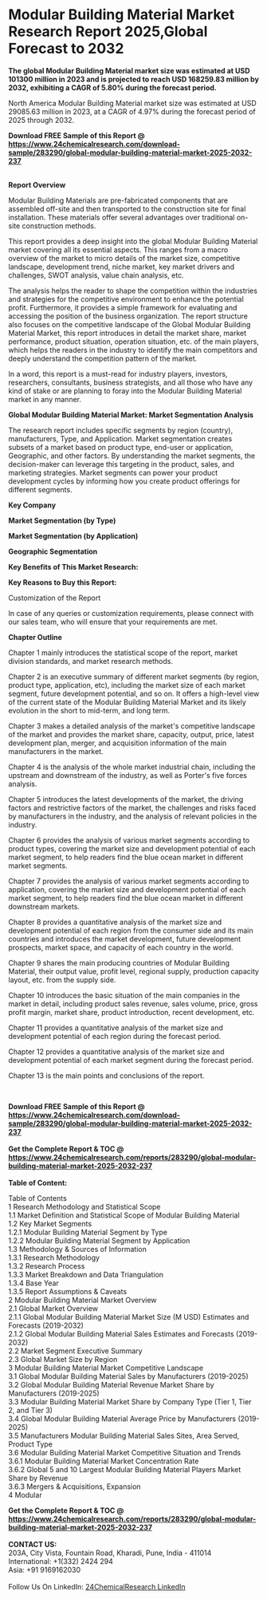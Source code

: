 <h1>Modular Building Material Market Research Report 2025,Global Forecast to 2032</h1><p><strong>The global Modular Building Material market size was estimated at USD 101300 million in 2023 and is projected to reach USD 168259.83 million by 2032, exhibiting a CAGR of 5.80% during the forecast period.</strong></p><p>
</p><p>
North America Modular Building Material market size was estimated at USD 29085.63 million in 2023, at a CAGR of 4.97% during the forecast period of 2025 through 2032.</p><div><b>Download FREE Sample of this Report @ 
            <a href="https://www.24chemicalresearch.com/download-sample/283290/global-modular-building-material-market-2025-2032-237">
            https://www.24chemicalresearch.com/download-sample/283290/global-modular-building-material-market-2025-2032-237</a></b></div><br><p>
</p><p><strong>Report Overview</strong></p><p>
</p><p>Modular Building Materials are pre-fabricated components that are assembled off-site and then transported to the construction site for final installation. These materials offer several advantages over traditional on-site construction methods.</p><p>
</p><p>This report provides a deep insight into the global Modular Building Material market covering all its essential aspects. This ranges from a macro overview of the market to micro details of the market size, competitive landscape, development trend, niche market, key market drivers and challenges, SWOT analysis, value chain analysis, etc.</p><p>
</p><p>The analysis helps the reader to shape the competition within the industries and strategies for the competitive environment to enhance the potential profit. Furthermore, it provides a simple framework for evaluating and accessing the position of the business organization. The report structure also focuses on the competitive landscape of the Global Modular Building Material Market, this report introduces in detail the market share, market performance, product situation, operation situation, etc. of the main players, which helps the readers in the industry to identify the main competitors and deeply understand the competition pattern of the market.</p><p>
In a word, this report is a must-read for industry players, investors, researchers, consultants, business strategists, and all those who have any kind of stake or are planning to foray into the Modular Building Material market in any manner.</p><p>
</p><p><strong>Global Modular Building Material Market: Market Segmentation Analysis</strong></p><p>
</p><p>The research report includes specific segments by region (country), manufacturers, Type, and Application. Market segmentation creates subsets of a market based on product type, end-user or application, Geographic, and other factors. By understanding the market segments, the decision-maker can leverage this targeting in the product, sales, and marketing strategies. Market segments can power your product development cycles by informing how you create product offerings for different segments.</p><p>
</p><p><strong>Key Company</strong></p><p>
</p><p>
</p><p><strong>Market Segmentation (by Type)</strong></p><p>
</p><p>
</p><p><strong>Market Segmentation (by Application)</strong></p><p>
</p><p>
</p><p><strong>Geographic Segmentation</strong></p><p>
</p><p>
</p><p><strong>Key Benefits of This Market Research:</strong></p><p>
</p><p>
</p><p><strong>Key Reasons to Buy this Report:</strong></p><p>
</p><p>
</p><p>Customization of the Report</p><p>
In case of any queries or customization requirements, please connect with our sales team, who will ensure that your requirements are met.</p><p>
</p><p><strong>Chapter Outline</strong></p><p>
</p><p>Chapter 1 mainly introduces the statistical scope of the report, market division standards, and market research methods.</p><p>
Chapter 2 is an executive summary of different market segments (by region, product type, application, etc), including the market size of each market segment, future development potential, and so on. It offers a high-level view of the current state of the Modular Building Material Market and its likely evolution in the short to mid-term, and long term.</p><p>
Chapter 3 makes a detailed analysis of the market's competitive landscape of the market and provides the market share, capacity, output, price, latest development plan, merger, and acquisition information of the main manufacturers in the market.</p><p>
Chapter 4 is the analysis of the whole market industrial chain, including the upstream and downstream of the industry, as well as Porter's five forces analysis.</p><p>
Chapter 5 introduces the latest developments of the market, the driving factors and restrictive factors of the market, the challenges and risks faced by manufacturers in the industry, and the analysis of relevant policies in the industry.</p><p>
Chapter 6 provides the analysis of various market segments according to product types, covering the market size and development potential of each market segment, to help readers find the blue ocean market in different market segments.</p><p>
Chapter 7 provides the analysis of various market segments according to application, covering the market size and development potential of each market segment, to help readers find the blue ocean market in different downstream markets.</p><p>
Chapter 8 provides a quantitative analysis of the market size and development potential of each region from the consumer side and its main countries and introduces the market development, future development prospects, market space, and capacity of each country in the world.</p><p>
Chapter 9 shares the main producing countries of Modular Building Material, their output value, profit level, regional supply, production capacity layout, etc. from the supply side.</p><p>
Chapter 10 introduces the basic situation of the main companies in the market in detail, including product sales revenue, sales volume, price, gross profit margin, market share, product introduction, recent development, etc.</p><p>
Chapter 11 provides a quantitative analysis of the market size and development potential of each region during the forecast period.</p><p>
Chapter 12 provides a quantitative analysis of the market size and development potential of each market segment during the forecast period.</p><p>
Chapter 13 is the main points and conclusions of the report.</p><p>
 </p><div><b>Download FREE Sample of this Report @ 
            <a href="https://www.24chemicalresearch.com/download-sample/283290/global-modular-building-material-market-2025-2032-237">
            https://www.24chemicalresearch.com/download-sample/283290/global-modular-building-material-market-2025-2032-237</a></b></div><br><div><b>Get the Complete Report & TOC @ 
            <a href="https://www.24chemicalresearch.com/reports/283290/global-modular-building-material-market-2025-2032-237">
            https://www.24chemicalresearch.com/reports/283290/global-modular-building-material-market-2025-2032-237</a></b></div><br>
            <b>Table of Content:</b><p>Table of Contents<br />
1 Research Methodology and Statistical Scope<br />
1.1 Market Definition and Statistical Scope of Modular Building Material<br />
1.2 Key Market Segments<br />
1.2.1 Modular Building Material Segment by Type<br />
1.2.2 Modular Building Material Segment by Application<br />
1.3 Methodology & Sources of Information<br />
1.3.1 Research Methodology<br />
1.3.2 Research Process<br />
1.3.3 Market Breakdown and Data Triangulation<br />
1.3.4 Base Year<br />
1.3.5 Report Assumptions & Caveats<br />
2 Modular Building Material Market Overview<br />
2.1 Global Market Overview<br />
2.1.1 Global Modular Building Material Market Size (M USD) Estimates and Forecasts (2019-2032)<br />
2.1.2 Global Modular Building Material Sales Estimates and Forecasts (2019-2032)<br />
2.2 Market Segment Executive Summary<br />
2.3 Global Market Size by Region<br />
3 Modular Building Material Market Competitive Landscape<br />
3.1 Global Modular Building Material Sales by Manufacturers (2019-2025)<br />
3.2 Global Modular Building Material Revenue Market Share by Manufacturers (2019-2025)<br />
3.3 Modular Building Material Market Share by Company Type (Tier 1, Tier 2, and Tier 3)<br />
3.4 Global Modular Building Material Average Price by Manufacturers (2019-2025)<br />
3.5 Manufacturers Modular Building Material Sales Sites, Area Served, Product Type<br />
3.6 Modular Building Material Market Competitive Situation and Trends<br />
3.6.1 Modular Building Material Market Concentration Rate<br />
3.6.2 Global 5 and 10 Largest Modular Building Material Players Market Share by Revenue<br />
3.6.3 Mergers & Acquisitions, Expansion<br />
4 Modular</p><div><b>Get the Complete Report & TOC @ 
            <a href="https://www.24chemicalresearch.com/reports/283290/global-modular-building-material-market-2025-2032-237">
            https://www.24chemicalresearch.com/reports/283290/global-modular-building-material-market-2025-2032-237</a></b></div><br><b>CONTACT US:</b><br>
            203A, City Vista, Fountain Road, Kharadi, Pune, India - 411014<br>
            International: +1(332) 2424 294<br>
            Asia: +91 9169162030 <br><br>
            Follow Us On LinkedIn: <a href="https://www.linkedin.com/company/24chemicalresearch/">24ChemicalResearch LinkedIn</a>